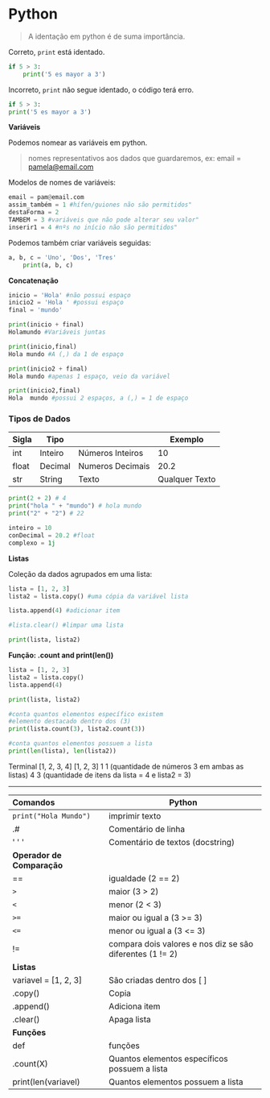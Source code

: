 # Python

>A identação em python é de suma importância.

Correto, `print` está identado.
```python
if 5 > 3:
    print('5 es mayor a 3')
```

Incorreto, `print` não segue identado, o código terá erro.
```python
if 5 > 3:
print('5 es mayor a 3')
```

**Variáveis**

Podemos nomear as variáveis em python.

> nomes representativos aos dados que guardaremos, ex: email = pamela@email.com

Modelos de nomes de variáveis:

```python
email = pam@email.com
assim_também = 1 #hífen/guiones não são permitidos"
destaForma = 2
TAMBEM = 3 #variáveis que não pode alterar seu valor"
inserir1 = 4 #nºs no início não são permitidos"
```
Podemos também criar variáveis seguidas:

```python
a, b, c = 'Uno', 'Dos', 'Tres'
    print(a, b, c)
```

**Concatenação**

```python
inicio = 'Hola' #não possui espaço
inicio2 = 'Hola ' #possui espaço
final = 'mundo'

print(inicio + final)
Holamundo #Variáveis juntas

print(inicio,final)
Hola mundo #A (,) da 1 de espaço

print(inicio2 + final)
Hola mundo #apenas 1 espaço, veio da variável

print(inicio2,final)
Hola  mundo #possui 2 espaços, a (,) = 1 de espaço
```

### Tipos de Dados

Sigla | Tipo | |Exemplo 
-|-|-|-
int   | Inteiro | Números Inteiros | 10
float | Decimal | Numeros Decimais | 20.2
str | String | Texto | Qualquer Texto

```python
print(2 + 2) # 4
print("hola " + "mundo") # hola mundo
print("2" + "2") # 22

inteiro = 10
conDecimal = 20.2 #float
complexo = 1j
```

**Listas**

Coleção da dados agrupados em uma lista:

```python
lista = [1, 2, 3]
lista2 = lista.copy() #uma cópia da variável lista

lista.append(4) #adicionar item

#lista.clear() #limpar uma lista

print(lista, lista2)
```

**Função: .count and print(len())**

```python
lista = [1, 2, 3]
lista2 = lista.copy()
lista.append(4) 

print(lista, lista2)

#conta quantos elementos específico existem
#elemento destacado dentro dos (3)
print(lista.count(3), lista2.count(3))

#conta quantos elementos possuem a lista
print(len(lista), len(lista2))
```
Terminal
[1, 2, 3, 4] [1, 2, 3]
1 1 (quantidade de números 3 em ambas as listas)
4 3 (quantidade de itens da lista = 4 e lista2 = 3)



_______
Comandos | Python
:-|-
`print("Hola Mundo")` | imprimir texto
.# | Comentário de linha
' ' ' | Comentário de textos (docstring)
**Operador de Comparação** | 
== | igualdade (2 == 2)
`>` | maior (3 > 2)
`<` | menor (2 < 3)
`>=` | maior ou igual a (3 >= 3) 
`<=` | menor ou igual a (3 <= 3)
!= | compara dois valores e nos diz se são diferentes (1 != 2)
**Listas**|
variavel = [1, 2, 3] | São criadas dentro dos [ ]
.copy() | Copia
.append() | Adiciona item
.clear() | Apaga lista
**Funções** |
def | funções
.count(X) | Quantos elementos específicos possuem a lista
print(len(variavel) | Quantos elementos possuem a lista




